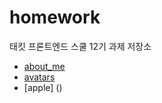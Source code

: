 # homework

태킷 프론트엔드 스쿨 12기 과제 저장소

- [about_me](https://github.com/somin2352/homework/blob/acf7e6991ced1af51e18a9b287f8c44f8f3ec524/md/about-me.md)
- [avatars](https://github.com/somin2352/homework/blob/ebb35d3a79cf29127eff1e24ab8ecb77b2536db3/md/avatars.md)
- [apple] ()
